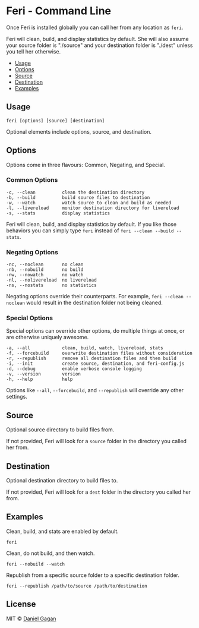 # Feri - Command Line

Once Feri is installed globally you can call her from any location as `feri`.

Feri will clean, build, and display statistics by default. She will also assume your source folder is "./source" and your destination folder is "./dest" unless you tell her otherwise.

* [Usage](#usage)
* [Options](#options)
* [Source](#source)
* [Destination](#destination)
* [Examples](#examples)

## Usage

```
feri [options] [source] [destination]
```

Optional elements include options, source, and destination.

## Options

Options come in three flavours: Common, Negating, and Special.

### Common Options

```
-c, --clean          clean the destination directory
-b, --build          build source files to destination
-w, --watch          watch source to clean and build as needed
-l, --livereload     monitor destination directory for livereload
-s, --stats          display statistics
```

Feri will clean, build, and display statistics by default. If you like those behaviors you can simply type `feri` instead of `feri --clean --build --stats`.

### Negating Options

```
-nc, --noclean       no clean
-nb, --nobuild       no build
-nw, --nowatch       no watch
-nl, --nolivereload  no livereload
-ns, --nostats       no statistics
```

Negating options override their counterparts. For example, `feri --clean --noclean` would result in the destination folder not being cleaned.

### Special Options

Special options can override other options, do multiple things at once, or are otherwise uniquely awesome.

```
-a, --all            clean, build, watch, livereload, stats
-f, --forcebuild     overwrite destination files without consideration
-r, --republish      remove all destination files and then build
-i, --init           create source, destination, and feri-config.js
-d, --debug          enable verbose console logging
-v, --version        version
-h, --help           help
```

Options like `--all`, `--forcebuild`, and `--republish` will override any other settings.

## Source

Optional source directory to build files from.

If not provided, Feri will look for a `source` folder in the directory you called her from.

## Destination

Optional destination directory to build files to.

If not provided, Feri will look for a `dest` folder in the directory you called her from.

## Examples

Clean, build, and stats are enabled by default.

```
feri
```

Clean, do not build, and then watch.

```
feri --nobuild --watch
```

Republish from a specific source folder to a specific destination folder.

```
feri --republish /path/to/source /path/to/destination
```

## License

MIT © [Daniel Gagan](https://forestmist.org)